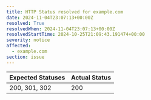 ```yaml
---
title: HTTP Status resolved for example.com
date: 2024-11-04T23:07:13+00:00Z
resolved: True
resolvedWhen: 2024-11-04T23:07:13+00:00Z
resolvedStartTime: 2024-10-25T21:09:43.191474+00:00
severity: notice
affected:
  - example.com
section: issue
---
```


| Expected Statuses | Actual Status  |
|-------------------|----------------|
| 200, 301, 302 | 200 |
